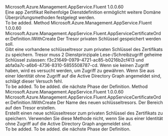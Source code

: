 <Type Name="IWithKeyVault" FullName="Microsoft.Azure.Management.AppService.Fluent.AppServiceCertificateOrder.Definition.IWithKeyVault">
  <TypeSignature Language="C#" Value="public interface IWithKeyVault" />
  <TypeSignature Language="ILAsm" Value=".class public interface auto ansi abstract IWithKeyVault" />
  <TypeSignature Language="DocId" Value="T:Microsoft.Azure.Management.AppService.Fluent.AppServiceCertificateOrder.Definition.IWithKeyVault" />
  <TypeSignature Language="VB.NET" Value="Public Interface IWithKeyVault" />
  <TypeSignature Language="F#" Value="type IWithKeyVault = interface" />
  <AssemblyInfo>
    <AssemblyName>Microsoft.Azure.Management.AppService.Fluent</AssemblyName>
    <AssemblyVersion>1.0.0.60</AssemblyVersion>
  </AssemblyInfo>
  <Interfaces />
  <Docs>
    <summary>
            Eine app Zertifikat Reihenfolge Dienstdefinition ermöglicht weitere Domäne Überprüfungsmethoden festgelegt werden.
            </summary>
    <remarks>To be added.</remarks>
  </Docs>
  <Members>
    <Member MemberName="WithExistingKeyVault">
      <MemberSignature Language="C#" Value="public Microsoft.Azure.Management.AppService.Fluent.AppServiceCertificateOrder.Definition.IWithCreate WithExistingKeyVault (Microsoft.Azure.Management.KeyVault.Fluent.IVault vault);" />
      <MemberSignature Language="ILAsm" Value=".method public hidebysig newslot virtual instance class Microsoft.Azure.Management.AppService.Fluent.AppServiceCertificateOrder.Definition.IWithCreate WithExistingKeyVault(class Microsoft.Azure.Management.KeyVault.Fluent.IVault vault) cil managed" />
      <MemberSignature Language="DocId" Value="M:Microsoft.Azure.Management.AppService.Fluent.AppServiceCertificateOrder.Definition.IWithKeyVault.WithExistingKeyVault(Microsoft.Azure.Management.KeyVault.Fluent.IVault)" />
      <MemberSignature Language="VB.NET" Value="Public Function WithExistingKeyVault (vault As IVault) As IWithCreate" />
      <MemberSignature Language="F#" Value="abstract member WithExistingKeyVault : Microsoft.Azure.Management.KeyVault.Fluent.IVault -&gt; Microsoft.Azure.Management.AppService.Fluent.AppServiceCertificateOrder.Definition.IWithCreate" Usage="iWithKeyVault.WithExistingKeyVault vault" />
      <MemberType>Method</MemberType>
      <AssemblyInfo>
        <AssemblyName>Microsoft.Azure.Management.AppService.Fluent</AssemblyName>
        <AssemblyVersion>1.0.0.60</AssemblyVersion>
      </AssemblyInfo>
      <ReturnValue>
        <ReturnType>Microsoft.Azure.Management.AppService.Fluent.AppServiceCertificateOrder.Definition.IWithCreate</ReturnType>
      </ReturnValue>
      <Parameters>
        <Parameter Name="vault" Type="Microsoft.Azure.Management.KeyVault.Fluent.IVault" />
      </Parameters>
      <Docs>
        <param name="vault">Der Tresor privaten Schlüssel gespeichert werden soll.</param>
        <summary>
            Gibt eine vorhandene schlüsseltresor zum privaten Schlüssel des Zertifikats zu speichern.
            Tresor muss 2 Dienstprinzipale Lese-/Schreibzugriff geheime Schlüssel zulassen: f3c21649-0979-4721-ac85-b0216b2cf413 und abfa0a7c-a6b6-4736-8310-5855508787-cd.
            Wenn sie keinen Zugriff haben, wird es versucht werden, um Zugriff zu gewähren. Wenn Sie aus einer Identität ohne Zugriff auf die Active Directory Graph angemeldet sind, schlägt dieser Versuch fehl.
            </summary>
        <returns>To be added.</returns>
        <remarks>To be added.</remarks>
        <return>die nächste Phase der Definition.</return>
      </Docs>
    </Member>
    <Member MemberName="WithNewKeyVault">
      <MemberSignature Language="C#" Value="public Microsoft.Azure.Management.AppService.Fluent.AppServiceCertificateOrder.Definition.IWithCreate WithNewKeyVault (string vaultName, Microsoft.Azure.Management.ResourceManager.Fluent.Core.Region region);" />
      <MemberSignature Language="ILAsm" Value=".method public hidebysig newslot virtual instance class Microsoft.Azure.Management.AppService.Fluent.AppServiceCertificateOrder.Definition.IWithCreate WithNewKeyVault(string vaultName, class Microsoft.Azure.Management.ResourceManager.Fluent.Core.Region region) cil managed" />
      <MemberSignature Language="DocId" Value="M:Microsoft.Azure.Management.AppService.Fluent.AppServiceCertificateOrder.Definition.IWithKeyVault.WithNewKeyVault(System.String,Microsoft.Azure.Management.ResourceManager.Fluent.Core.Region)" />
      <MemberSignature Language="F#" Value="abstract member WithNewKeyVault : string * Microsoft.Azure.Management.ResourceManager.Fluent.Core.Region -&gt; Microsoft.Azure.Management.AppService.Fluent.AppServiceCertificateOrder.Definition.IWithCreate" Usage="iWithKeyVault.WithNewKeyVault (vaultName, region)" />
      <MemberType>Method</MemberType>
      <AssemblyInfo>
        <AssemblyName>Microsoft.Azure.Management.AppService.Fluent</AssemblyName>
        <AssemblyVersion>1.0.0.60</AssemblyVersion>
      </AssemblyInfo>
      <ReturnValue>
        <ReturnType>Microsoft.Azure.Management.AppService.Fluent.AppServiceCertificateOrder.Definition.IWithCreate</ReturnType>
      </ReturnValue>
      <Parameters>
        <Parameter Name="vaultName" Type="System.String" />
        <Parameter Name="region" Type="Microsoft.Azure.Management.ResourceManager.Fluent.Core.Region" />
      </Parameters>
      <Docs>
        <param name="vaultName">Der Name des neuen schlüsseltresors.</param>
        <param name="region">Der Bereich auf den Tresor erstellen.</param>
        <summary>
            Erstellt einen neue schlüsseltresor zum privaten Schlüssel des Zertifikats zu speichern.
            Verwenden Sie diese Methode nicht, wenn Sie aus einer Identität ohne Zugriff auf die Active Directory Graph angemeldet sind.
            </summary>
        <returns>To be added.</returns>
        <remarks>To be added.</remarks>
        <return>die nächste Phase der Definition.</return>
      </Docs>
    </Member>
  </Members>
</Type>